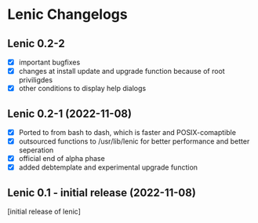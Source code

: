 # Lenic Changelogs

## Lenic 0.2-2

- [x] important bugfixes
- [x] changes at install update and upgrade function because of root priviligdes
- [x] other conditions to display help dialogs

## Lenic 0.2-1 (2022-11-08)

- [x] Ported to from bash to dash, which is faster and POSIX-comaptible
- [x] outsourced functions to /usr/lib/lenic for better performance and better seperation
- [x] official end of alpha phase
- [x] added debtemplate and experimental upgrade function

## Lenic 0.1 - initial release (2022-11-08)

[initial release of lenic]



